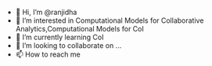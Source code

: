 - 👋 Hi, I’m @ranjidha
- 👀 I’m interested in Computational Models for Collaborative Analytics,Computational Models for CoI
- 🌱 I’m currently learning CoI
- 💞️ I’m looking to collaborate on ...
- 📫 How to reach me 

<!---
ranjidha/ranjidha is a ✨ special ✨ repository because its `README.md` (this file) appears on your GitHub profile.
You can click the Preview link to take a look at your changes.
--->
